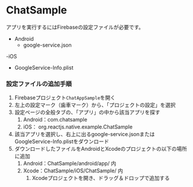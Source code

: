# ChatSample

アプリを実行するにはFirebaseの設定ファイルが必要です。

- Android
  - google-service.json

-iOS
  - GoogleService-Info.plist

### 設定ファイルの追加手順

1. Firebaseプロジェクト`ChatAppSample`を開く
2. 左上の設定マーク（歯車マーク）から、「プロジェクトの設定」を選択
3. 設定ページの全般タブの、「アプリ」の中から該当アプリを探す
   1. Android：com.chatsample
   2. iOS： org.reactjs.native.example.ChatSample
4. 該当アプリを選択し、右上に出るgoogle-service.jsonまたはGoogleService-Info.plistをダウンロード
5. ダウンロードしたファイルをAndroidとXcodeのプロジェクトの以下の場所に追加
   1. Android：ChatSample/android/app/ 内
   2. Xcode：ChatSample/iOS/ChatSample/ 内
      1. Xcodeプロジェクトを開き、ドラッグ＆ドロップで追加する